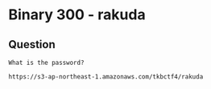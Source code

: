 # Binary 300 - rakuda

## Question
```
What is the password?

https://s3-ap-northeast-1.amazonaws.com/tkbctf4/rakuda
```
